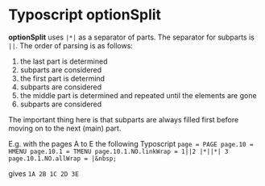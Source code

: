 # Typoscript optionSplit

**optionSplit** uses `|*|` as a separator of parts. The separator for subparts is `||`. The order of parsing is as follows:

1. the last part is determined
  1. subparts are considered
1. the first part is determind
  1. subparts are considered
1. the middle part is determined and repeated until the elements are gone
  1. subparts are considered

The important thing here is that subparts are always filled first before moving on to the next (main) part.

E.g. with the pages A to E the following Typoscript
`
page = PAGE
page.10 = HMENU
page.10.1 = TMENU
page.10.1.NO.linkWrap = 1||2 |*||*| 3
page.10.1.NO.allWrap = |&nbsp;
`

gives `1A 2B 1C 2D 3E`
